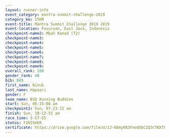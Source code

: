 ```yaml
---
layout: runner-info 
event_category: mantra-summit-challenge-2019 
category_km: 15KM 
event-title: Mantra Summit Challenge 2019 2019 
event-location: Pasuruan, East Java, Indonesia 
checkpoint-name2: Mbah Kamad (T2) 
checkpoint-name3: 
checkpoint-name4: 
checkpoint-name5: 
checkpoint-name6: 
checkpoint-name7: 
checkpoint-name8: 
checkpoint-name9: 
overall_rank: 168
gender_rank: 48
bib: 845
first_name: Ninuk
last_name: Hapsari
gender: F
team_name: BSD Running Buddies
start: Sun, 06-15-00 am
checkpoint2: Sun, 07-23-22 am
finish: Sun, 10-12-55 am
race_time: 3-57-55
status: FINISHER
certificate: https://drive.google.com/file/d/1J-6B4yKR3FnoQdbCIQ3cTKXTP5othwjb/view?usp=sharing
---
```

